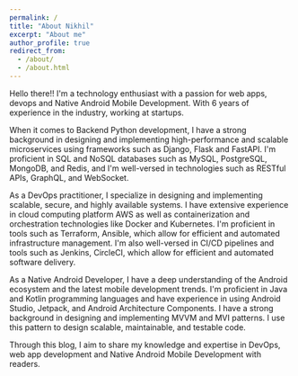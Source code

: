 ```yaml
---
permalink: /
title: "About Nikhil"
excerpt: "About me"
author_profile: true
redirect_from: 
  - /about/
  - /about.html
---
```


Hello there!! I'm a technology enthusiast with a passion for web apps, devops and Native Android Mobile Development. With 6 years of experience in the industry, working at startups.

When it comes to Backend Python development, I have a strong background in designing and implementing high-performance and scalable microservices using frameworks such as Django, Flask and FastAPI. I'm proficient in SQL and NoSQL databases such as MySQL, PostgreSQL, MongoDB, and Redis, and I'm well-versed in technologies such as RESTful APIs, GraphQL, and WebSocket.

As a DevOps practitioner, I specialize in designing and implementing scalable, secure, and highly available systems. I have extensive experience in cloud computing platform AWS as well as containerization and orchestration technologies like Docker and Kubernetes. I'm proficient in tools such as Terraform, Ansible, which allow for efficient and automated infrastructure management. I'm also well-versed in CI/CD pipelines and tools such as Jenkins, CircleCI, which allow for efficient and automated software delivery.

As a Native Android Developer, I have a deep understanding of the Android ecosystem and the latest mobile development trends. I'm proficient in Java and Kotlin programming languages and have experience in using Android Studio, Jetpack, and Android Architecture Components. I have a strong background in designing and implementing MVVM and MVI patterns. I use this pattern to design scalable, maintainable, and testable code.

Through this blog, I aim to share my knowledge and expertise in DevOps, web app development and Native Android Mobile Development with readers.
